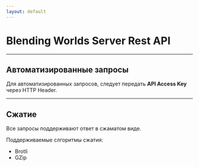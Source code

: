 ```yaml
---
layout: default
---
```

# Blending Worlds Server Rest API

***
## Автоматизированные запросы
Для автоматизированных запросов, следует передать **API Access Key** через HTTP Header. 

***
## Сжатие
Все запросы поддерживают ответ в сжаматом виде.

Поддерживаемые слгоритмы сжатия:
 - Brotli
 - GZip

